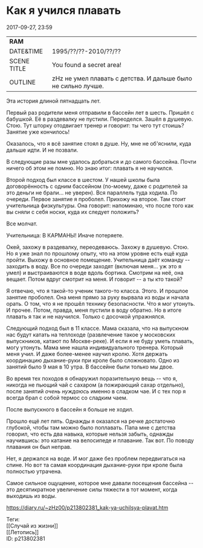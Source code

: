 Как я учился плавать
=====================

   
 2017-09-27, 23:59   
  

|  |  |
| --- | --- |
|  **RAM**  |  |
|  DATE&TIME  |  1995/??/??-2010/??/??  |
|  SCENE TITLE  |  You found a secret area!  |
|  OUTLINE  |  zHz не умел плавать с детства. И дальше было не сильно лучше.  |

   
 Эта история длиной пятнадцать лет.   
   
 Первый раз родители меня отправили в бассейн лет в шесть. Пришёл с бабушкой. Её в раздевалку не пустили. Переоделся. Зашёл в душевую. Стою. Тут шторку отодвигает тренер и говорит: ты чего тут стоишь? Занятие уже кончилось!   
   
 Оказалось, что я всё занятие стоял в душе. Ну, мне не об'яснили, куда дальше идти. И не позвали.   
   
 В следующие разы мне удалось добраться и до самого бассейна. Почти ничего об этом не помню. Но знаю итог: плавать я не научился.   
   
 Второй подход был классе в шестом. У нашей школы была договорённость с одним бассейном (по-моему, даже с родителей за это деньги не брали... не уверен). Вся параллель туда ходила. По очереди. Первое занятие я проболел. Прихожу на второе. Там стоит учительница физкультуры. Она говорит: напоминаю, что после того как вы сняли с себя носки, куда их следует положить?   
   
 Все молчат.   
   
 Учительница: В КАРМАНЫ! Иначе потеряете.   
   
 Окей, захожу в раздевалку, переодеваюсь. Захожу в душевую. Стою. Но я уже знал по прошлому опыту, что на этом уровне есть ещё куда пройти. Выхожу в основное помещение. Учительница даёт команду -- заходить в воду. Все по очереди заходят (включая меня... уж это я умел) и выстраиваются в воде вдоль бортика. Смотрим на неё, она вещает. Потом вдруг смотрит на меня. И говорит -- а ты кто такой?   
   
 Я отвечаю, что я такой-то ученик такого-то класса. Этого. И прошлое занятие проболел. Она меня прямо за руку вырвала из воды и начала орать. О том, что я не прошёл технику безопасности. Что я мог утонуть. И прочее. Потом, правда, меня пустили в воду обратно. Но в итоге плавать я так и не научился. Только с досочкой упражнялся.   
   
 Следующий подход был в 11 классе. Мама сказала, что на выпускном нас будут катать на теплоходе (развлечение такое у московских выпускников, катают по Москве-реке). И если я не буду уметь плавать, могу утонуть. Мама мне нашла индивидуального тренера. Который меня учил. И даже более-менее научил кролю. Хотя держать координацию дыхание-руки при кроле было сложновато. Одно из занятий было 9 мая в 10 утра. В бассейне были только мы двое.   
   
 Во время тех походов я обнаружил поразительную вещь -- что я, никогда не пьющий чай с сахаром (а пожирающий сахар отдельно), после занятий  *очень нуждаюсь*  именно в сладком чае. И с тех пор я всегда брал с собой термос со сладким чаем.   
   
 После выпускного в бассейн я больше не ходил.   
   
 Прошло ещё лет пять. Однажды я оказался на речке достаточно глубокой, чтобы там можно было поплавать. Папа мне с детства говорил, что есть два навыка, которые нельзя забыть, однажды научившись: это катание на велосипеде и плавание. Так вот. По поводу плавания он был неправ.   
   
 Нет, я держался на воде. И мог даже без проблем передвигаться на спине. Но вот та самая координация дыхание-руки при кроле была полностью утрачена.   
   
 Самое сильное ощущение, которое мне давали посещения бассейна -- это десятикратное увеличение силы тяжести в тот момент, когда выходишь из воды.   
    
 <https://diary.ru/~zHz00/p213802381_kak-ya-uchilsya-plavat.htm>   
   
 Теги:   
 [[Случай из жизни]]   
 [[Летопись]]   
 ID: p213802381